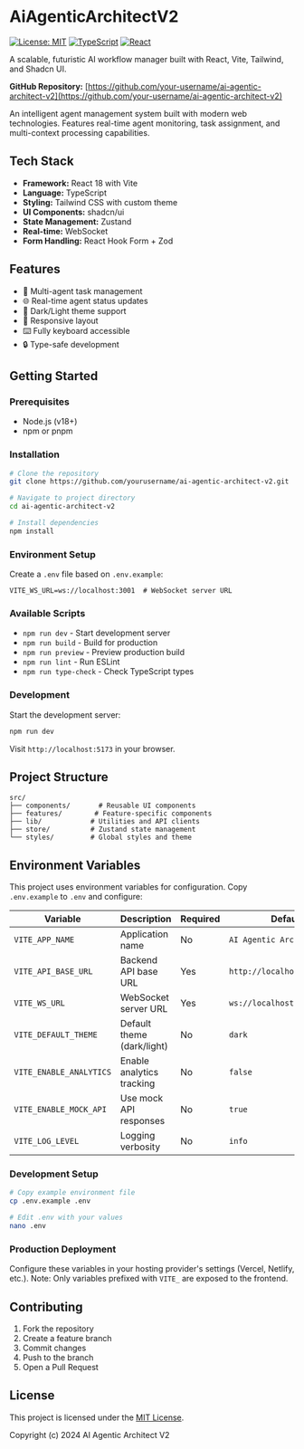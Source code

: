 # AiAgenticArchitectV2

[![License: MIT](https://img.shields.io/badge/License-MIT-yellow.svg)](https://opensource.org/licenses/MIT)
[![TypeScript](https://img.shields.io/badge/TypeScript-5.0-blue.svg)](https://www.typescriptlang.org/)
[![React](https://img.shields.io/badge/React-18.0-blue.svg)](https://reactjs.org/)

A scalable, futuristic AI workflow manager built with React, Vite, Tailwind, and Shadcn UI.

**GitHub Repository:** [https://github.com/your-username/ai-agentic-architect-v2](https://github.com/your-username/ai-agentic-architect-v2)

An intelligent agent management system built with modern web technologies. Features real-time agent monitoring, task assignment, and multi-context processing capabilities.

## Tech Stack

- **Framework:** React 18 with Vite
- **Language:** TypeScript
- **Styling:** Tailwind CSS with custom theme
- **UI Components:** shadcn/ui
- **State Management:** Zustand
- **Real-time:** WebSocket
- **Form Handling:** React Hook Form + Zod

## Features

- 🤖 Multi-agent task management
- 🌐 Real-time agent status updates
- 🎨 Dark/Light theme support
- 📱 Responsive layout
- ⌨️ Fully keyboard accessible
- 🔒 Type-safe development

## Getting Started

### Prerequisites

- Node.js (v18+)
- npm or pnpm

### Installation

```bash
# Clone the repository
git clone https://github.com/yourusername/ai-agentic-architect-v2.git

# Navigate to project directory
cd ai-agentic-architect-v2

# Install dependencies
npm install
```

### Environment Setup

Create a `.env` file based on `.env.example`:

```env
VITE_WS_URL=ws://localhost:3001  # WebSocket server URL
```

### Available Scripts

- `npm run dev` - Start development server
- `npm run build` - Build for production
- `npm run preview` - Preview production build
- `npm run lint` - Run ESLint
- `npm run type-check` - Check TypeScript types

### Development

Start the development server:

```bash
npm run dev
```

Visit `http://localhost:5173` in your browser.

## Project Structure

```
src/
├── components/       # Reusable UI components
├── features/        # Feature-specific components
├── lib/            # Utilities and API clients
├── store/          # Zustand state management
└── styles/         # Global styles and theme
```

## Environment Variables

This project uses environment variables for configuration. Copy `.env.example` to `.env` and configure:

| Variable | Description | Required | Default |
|----------|-------------|----------|---------|
| `VITE_APP_NAME` | Application name | No | `AI Agentic Architect` |
| `VITE_API_BASE_URL` | Backend API base URL | Yes | `http://localhost:3000/api` |
| `VITE_WS_URL` | WebSocket server URL | Yes | `ws://localhost:3001` |
| `VITE_DEFAULT_THEME` | Default theme (dark/light) | No | `dark` |
| `VITE_ENABLE_ANALYTICS` | Enable analytics tracking | No | `false` |
| `VITE_ENABLE_MOCK_API` | Use mock API responses | No | `true` |
| `VITE_LOG_LEVEL` | Logging verbosity | No | `info` |

### Development Setup

```bash
# Copy example environment file
cp .env.example .env

# Edit .env with your values
nano .env
```

### Production Deployment

Configure these variables in your hosting provider's settings (Vercel, Netlify, etc.). 
Note: Only variables prefixed with `VITE_` are exposed to the frontend.

## Contributing

1. Fork the repository
2. Create a feature branch
3. Commit changes
4. Push to the branch
5. Open a Pull Request

## License

This project is licensed under the [MIT License](LICENSE).

Copyright (c) 2024 AI Agentic Architect V2
